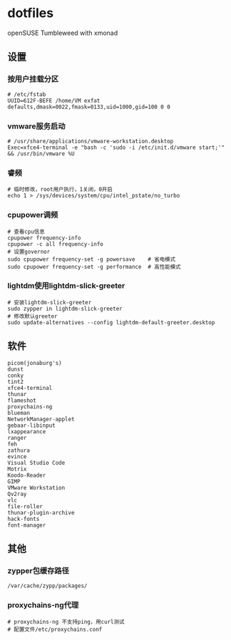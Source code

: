 # dotfiles

openSUSE Tumbleweed with xmonad

## 设置

### 按用户挂载分区

```shell
# /etc/fstab
UUID=612F-BEFE /home/VM exfat defaults,dmask=0022,fmask=0133,uid=1000,gid=100 0 0
```

### vmware服务启动

```shell
# /usr/share/applications/vmware-workstation.desktop
Exec=xfce4-terminal -e "bash -c 'sudo -i /etc/init.d/vmware start;'" && /usr/bin/vmware %U
```

### 睿频

```shell
# 临时修改，root用户执行，1关闭，0开启
echo 1 > /sys/devices/system/cpu/intel_pstate/no_turbo
```

### cpupower调频

```shell
# 查看cpu信息
cpupower frequency-info
cpupower -c all frequency-info
# 设置governor
sudo cpupower frequency-set -g powersave    # 省电模式
sudo cpupower frequency-set -g performance  # 高性能模式
```

### lightdm使用lightdm-slick-greeter

```shell
# 安装lightdm-slick-greeter
sudo zypper in lightdm-slick-greeter
# 修改默认greeter
sudo update-alternatives --config lightdm-default-greeter.desktop
```

## 软件

```shell
picom(jonaburg's)
dunst
conky
tint2
xfce4-terminal
thunar
flameshot
proxychains-ng
blueman
NetworkManager-applet
gebaar-libinput
lxappearance
ranger
feh
zathura
evince
Visual Studio Code
Motrix
Koodo-Reader
GIMP
VMware Workstation
Qv2ray
vlc
file-roller
thunar-plugin-archive
hack-fonts
font-manager
```

## 其他

### zypper包缓存路径

```shell
/var/cache/zypp/packages/
```

### proxychains-ng代理

```shell
# proxychains-ng 不支持ping，用curl测试
# 配置文件/etc/proxychains.conf
```
